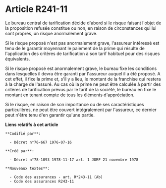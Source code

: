 # Article R241-11

Le bureau central de tarification décide d'abord si le risque faisant l'objet de la proposition refusée constitue ou non, en
raison de circonstances qui lui sont propres, un risque anormalement grave.

Si le risque proposé n'est pas anormalement grave, l'assureur intéressé est tenu de le garantir moyennant le paiement de la
prime qui résulte de l'application des critères de tarification à son tarif habituel pour des risques équivalents.

Si le risque proposé est anormalement grave, le bureau fixe les conditions dans lesquelles il devra être garanti par
l'assureur auquel il a été proposé. A cet effet, il fixe la prime et, s'il y a lieu, le montant de la franchise qui restera à
la charge de l'assuré.    Au cas où la prime ne peut être calculée à partir des critères de tarification prévus par le tarif
de la société, le bureau en fixe le montant en tenant compte de tous les éléments d'appréciation.

Si le risque, en raison de son importance ou de ses caractéristiques particulières, ne peut être couvert intégralement par
l'assureur, ce dernier peut n'être tenu d'en garantir qu'une partie.

**Liens relatifs à cet article**

	**Codifié par**:

	  - Décret n°76-667 1976-07-16

	**Créé par**:

	  - Décret n°78-1093 1978-11-17 art. 1 JORF 21 novembre 1978

	**Nouveaux textes**:

	  - Code des assurances - art. R*243-11 (Ab)
	  - Code des assurances R243-11
